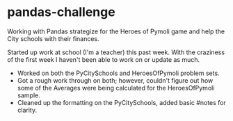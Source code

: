 # pandas-challenge
Working with Pandas strategize for the Heroes of Pymoli game and help the City schools with their finances.

Started up work at school (I'm a teacher) this past week. With the craziness of the first week I haven't been able to work on or update as much.
- Worked on both the PyCitySchools and HeroesOfPymoli problem sets.
- Got a rough work through on both; however, couldn't figure out how some of the Averages were being calculated for the HeroesOfPymoli sample.
- Cleaned up the formatting on the PyCitySchools, added basic #notes for clarity.
